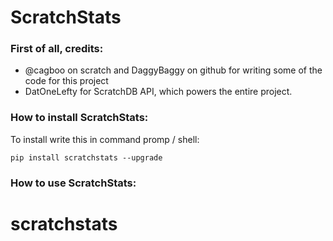 # ScratchStats
### First of all, credits:
- @cagboo on scratch and DaggyBaggy on github for writing some of the code for this project
- DatOneLefty for ScratchDB API, which powers the entire project.

### How to install ScratchStats:
To install write this in command promp / shell:
```
pip install scratchstats --upgrade
```
### How to use ScratchStats:
# scratchstats
